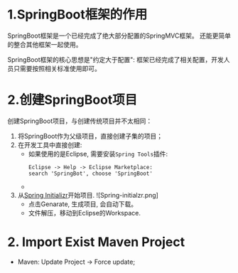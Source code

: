 # 1.SpringBoot框架的作用
SpringBoot框架是一个已经完成了绝大部分配置的SpringMVC框架。
还能更简单的整合其他框架一起使用。

SpringBoot框架的核心思想是"约定大于配置":
框架已经完成了相关配置，开发人员只需要按照相关标准使用即可。


# 2.创建SpringBoot项目
创建SpringBoot项目，与创建传统项目并不太相同：
1. 将SpringBoot作为父级项目，直接创建子集的项目；
2. 在开发工具中直接创建:
    - 如果使用的是Eclipse, 需要安装`Spring Tools`插件:
        ```
        Eclipse -> Help -> Eclipse Marketplace:
        search 'SpringBot', choose 'SpringBoot'
        ```
    - 
3. 从[Spring Initializr](https://start.spring.io/)开始项目.
    ![Spring-initialzr.png]
    - 点击Genarate, 生成项目, 会自动下载。
    - 文件解压，移动到Eclipse的Workspace.

# 2. Import Exist Maven Project
- Maven: Update Project -> Force update;